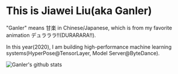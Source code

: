 # This is Jiawei Liu(aka Ganler)

"Ganler" means 甘楽 in Chinese/Japanese, which is from my favorite animation デュラララ!!(DURARARA!!).

In this year(2020), I am building high-performance machine learning systems(HyperPose@TensorLayer, Model Server@ByteDance).

![Ganler's github stats](https://github-readme-stats.vercel.app/api?username=ganler&show_icons=true&theme=tokyonight)
